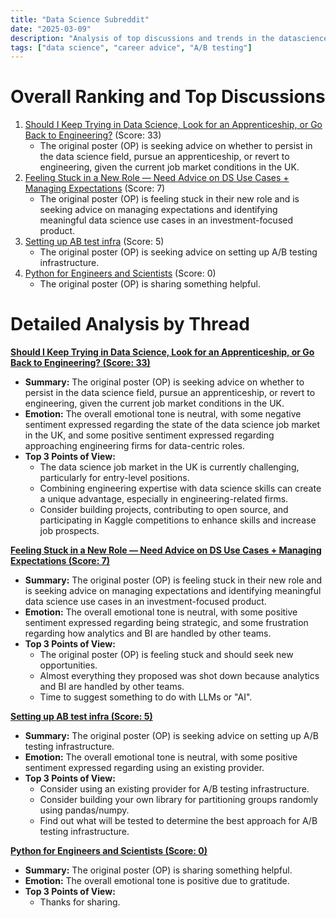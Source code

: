 ```yaml
---
title: "Data Science Subreddit"
date: "2025-03-09"
description: "Analysis of top discussions and trends in the datascience subreddit"
tags: ["data science", "career advice", "A/B testing"]
---
```


# Overall Ranking and Top Discussions
1.  [Should I Keep Trying in Data Science, Look for an Apprenticeship, or Go Back to Engineering?](https://www.reddit.com/r/datascience/comments/1j6sk3z/should_i_keep_trying_in_data_science_look_for_an/) (Score: 33)
    * The original poster (OP) is seeking advice on whether to persist in the data science field, pursue an apprenticeship, or revert to engineering, given the current job market conditions in the UK.
2.  [Feeling Stuck in a New Role — Need Advice on DS Use Cases + Managing Expectations](https://www.reddit.com/r/datascience/comments/1j7errt/feeling_stuck_in_a_new_role_need_advice_on_ds_use/) (Score: 7)
    * The original poster (OP) is feeling stuck in their new role and is seeking advice on managing expectations and identifying meaningful data science use cases in an investment-focused product.
3.  [Setting up AB test infra](https://www.reddit.com/r/datascience/comments/1j7b4sg/setting_up_ab_test_infra/) (Score: 5)
    * The original poster (OP) is seeking advice on setting up A/B testing infrastructure.
4.  [Python for Engineers and Scientists](https://www.reddit.com/r/datascience/comments/1j78s4a/python_for_engineers_and_scientists/) (Score: 0)
    * The original poster (OP) is sharing something helpful.

# Detailed Analysis by Thread
**[Should I Keep Trying in Data Science, Look for an Apprenticeship, or Go Back to Engineering? (Score: 33)](https://www.reddit.com/r/datascience/comments/1j6sk3z/should_i_keep_trying_in_data_science_look_for_an/)**
*  **Summary:** The original poster (OP) is seeking advice on whether to persist in the data science field, pursue an apprenticeship, or revert to engineering, given the current job market conditions in the UK.
*  **Emotion:** The overall emotional tone is neutral, with some negative sentiment expressed regarding the state of the data science job market in the UK, and some positive sentiment expressed regarding approaching engineering firms for data-centric roles.
*  **Top 3 Points of View:**
    * The data science job market in the UK is currently challenging, particularly for entry-level positions.
    * Combining engineering expertise with data science skills can create a unique advantage, especially in engineering-related firms.
    * Consider building projects, contributing to open source, and participating in Kaggle competitions to enhance skills and increase job prospects.

**[Feeling Stuck in a New Role — Need Advice on DS Use Cases + Managing Expectations (Score: 7)](https://www.reddit.com/r/datascience/comments/1j7errt/feeling_stuck_in_a_new_role_need_advice_on_ds_use/)**
*  **Summary:** The original poster (OP) is feeling stuck in their new role and is seeking advice on managing expectations and identifying meaningful data science use cases in an investment-focused product.
*  **Emotion:** The overall emotional tone is neutral, with some positive sentiment expressed regarding being strategic, and some frustration regarding how analytics and BI are handled by other teams.
*  **Top 3 Points of View:**
    * The original poster (OP) is feeling stuck and should seek new opportunities.
    * Almost everything they proposed was shot down because analytics and BI are handled by other teams.
    * Time to suggest something to do with LLMs or "AI".

**[Setting up AB test infra (Score: 5)](https://www.reddit.com/r/datascience/comments/1j7b4sg/setting_up_ab_test_infra/)**
*  **Summary:** The original poster (OP) is seeking advice on setting up A/B testing infrastructure.
*  **Emotion:** The overall emotional tone is neutral, with some positive sentiment expressed regarding using an existing provider.
*  **Top 3 Points of View:**
    * Consider using an existing provider for A/B testing infrastructure.
    * Consider building your own library for partitioning groups randomly using pandas/numpy.
    * Find out what will be tested to determine the best approach for A/B testing infrastructure.

**[Python for Engineers and Scientists (Score: 0)](https://www.reddit.com/r/datascience/comments/1j78s4a/python_for_engineers_and_scientists/)**
*  **Summary:** The original poster (OP) is sharing something helpful.
*  **Emotion:** The overall emotional tone is positive due to gratitude.
*  **Top 3 Points of View:**
    * Thanks for sharing.
